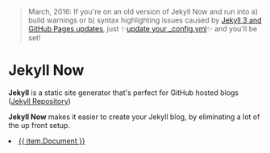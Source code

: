 > March, 2016: If you're on an old version of Jekyll Now and run into a) build warnings or b) syntax highlighting issues caused by [Jekyll 3 and GitHub Pages updates](https://github.com/blog/2100-github-pages-now-faster-and-simpler-with-jekyll-3-0), just :sparkles:[update your _config.yml](https://github.com/barryclark/jekyll-now/pull/445/files):sparkles: and you'll be set!

# Jekyll Now

**Jekyll** is a static site generator that's perfect for GitHub hosted blogs ([Jekyll Repository](https://github.com/jekyll/jekyll))

**Jekyll Now** makes it easier to create your Jekyll blog, by eliminating a lot of the up front setup.



<li class="{% if item.Extension =="2"%}bg-green-200 text-gray-900{% else %}text-headline-primary{% endif %} truncate hover:bg-list py-1 mt-1 rounded focus:outline-none focus:underline">
    <a href="{{ item.url }}" class="no-underline truncate border-0 border-b border-dotted border-indigo-800" target="_blank" id="{{ item.Document }}">
        {{ item.Document }}
    </a>                  
</li>
